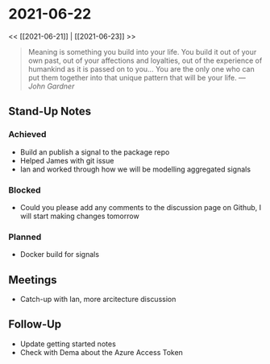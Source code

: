 # 2021-06-22

<< [[2021-06-21]] | [[2021-06-23]] >>

> Meaning is something you build into your life. You build it out of your own past, out of your affections and loyalties, out of the experience of humankind as it is passed on to you... You are the only one who can put them together into that unique pattern that will be your life.
> &mdash; <cite>John Gardner</cite>

## Stand-Up Notes

### Achieved
- Build an publish a signal to the package repo
- Helped James with git issue
- Ian and worked through how we will be modelling aggregated signals

### Blocked
- Could you please add any comments to the discussion page on Github, I will start making changes tomorrow
### Planned
- Docker build for signals

## Meetings
- Catch-up with Ian, more arcitecture discussion

## Follow-Up
- Update getting started notes
- Check with Dema about the Azure Access Token